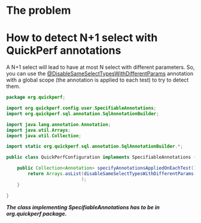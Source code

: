 # The problem

# How to detect N+1 select with QuickPerf annotations
A N+1 select will lead to have at most N select with different parameters.
So, you can use the [@DisableSameSelectTypesWithDifferentParams](https://github.com/quick-perf/doc/wiki/SQL-annotations#DisableSameSelectTypesWithDifferentParams) annotation with a global scope (the annotation is applied to each test) to try to detect them.

```java
package org.quickperf;

import org.quickperf.config.user.SpecifiableAnnotations;
import org.quickperf.sql.annotation.SqlAnnotationBuilder;

import java.lang.annotation.Annotation;
import java.util.Arrays;
import java.util.Collection;

import static org.quickperf.sql.annotation.SqlAnnotationBuilder.*;

public class QuickPerfConfiguration implements SpecifiableAnnotations {

    public Collection<Annotation> specifyAnnotationsAppliedOnEachTest() {
        return Arrays.asList(disableSameSelectTypesWithDifferentParams() // can some reveal N+1 selects
                            );
    }

}
```
***The class implementing SpecifiableAnnotations has to be in org.quickperf package.***